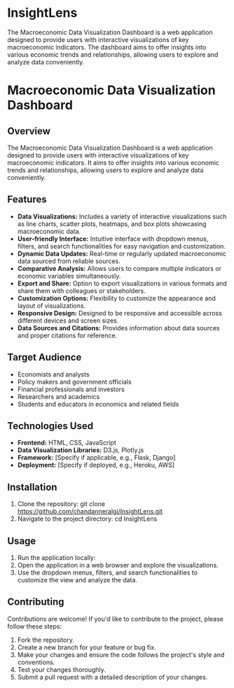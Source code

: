 # InsightLens
The Macroeconomic Data Visualization Dashboard is a web application designed to provide users with interactive visualizations of key macroeconomic indicators. The dashboard aims to offer insights into various economic trends and relationships, allowing users to explore and analyze data conveniently.

# Macroeconomic Data Visualization Dashboard

## Overview
The Macroeconomic Data Visualization Dashboard is a web application designed to provide users with interactive visualizations of key macroeconomic indicators. It aims to offer insights into various economic trends and relationships, allowing users to explore and analyze data conveniently.

## Features
- **Data Visualizations:** Includes a variety of interactive visualizations such as line charts, scatter plots, heatmaps, and box plots showcasing macroeconomic data.
- **User-friendly Interface:** Intuitive interface with dropdown menus, filters, and search functionalities for easy navigation and customization.
- **Dynamic Data Updates:** Real-time or regularly updated macroeconomic data sourced from reliable sources.
- **Comparative Analysis:** Allows users to compare multiple indicators or economic variables simultaneously.
- **Export and Share:** Option to export visualizations in various formats and share them with colleagues or stakeholders.
- **Customization Options:** Flexibility to customize the appearance and layout of visualizations.
- **Responsive Design:** Designed to be responsive and accessible across different devices and screen sizes.
- **Data Sources and Citations:** Provides information about data sources and proper citations for reference.

## Target Audience
- Economists and analysts
- Policy makers and government officials
- Financial professionals and investors
- Researchers and academics
- Students and educators in economics and related fields

## Technologies Used
- **Frontend:** HTML, CSS, JavaScript
- **Data Visualization Libraries:** D3.js, Plotly.js
- **Framework:** [Specify if applicable, e.g., Flask, Django]
- **Deployment:** [Specify if deployed, e.g., Heroku, AWS]

## Installation
1. Clone the repository:
git clone https://github.com/chandanneralgi/InsightLens.git
2. Navigate to the project directory:
cd InsightLens

## Usage
1. Run the application locally:
2. Open the application in a web browser and explore the visualizations.
3. Use the dropdown menus, filters, and search functionalities to customize the view and analyze the data.

## Contributing
Contributions are welcome! If you'd like to contribute to the project, please follow these steps:
1. Fork the repository.
2. Create a new branch for your feature or bug fix.
3. Make your changes and ensure the code follows the project's style and conventions.
4. Test your changes thoroughly.
5. Submit a pull request with a detailed description of your changes.
